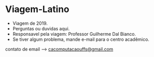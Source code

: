 # Viagem-Latino

+ Viagem de 2019.
+ Perguntas ou duvidas aqui.
+ Responsavel pela viagem: Professor Guilherme Dal Bianco.
+ Se tiver algum problema, mande e-mail para o centro acadêmico.

contato de email --> cacomputacaouffs@gmail.com


